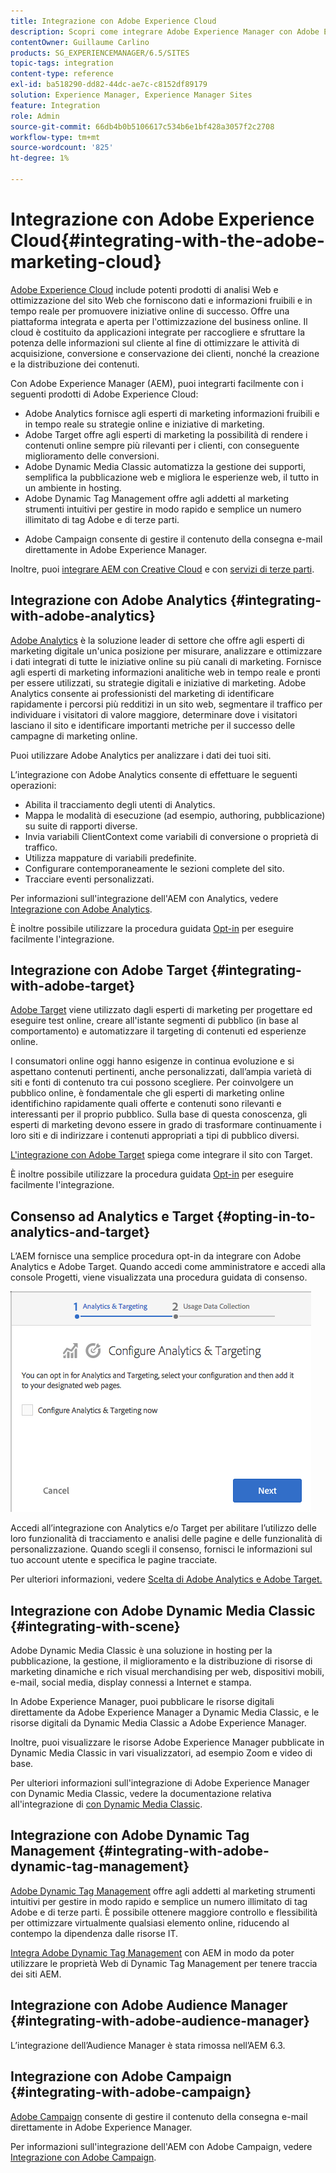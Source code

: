 ```yaml
---
title: Integrazione con Adobe Experience Cloud
description: Scopri come integrare Adobe Experience Manager con Adobe Experience Cloud.
contentOwner: Guillaume Carlino
products: SG_EXPERIENCEMANAGER/6.5/SITES
topic-tags: integration
content-type: reference
exl-id: ba518290-dd82-44dc-ae7c-c8152df89179
solution: Experience Manager, Experience Manager Sites
feature: Integration
role: Admin
source-git-commit: 66db4b0b5106617c534b6e1bf428a3057f2c2708
workflow-type: tm+mt
source-wordcount: '825'
ht-degree: 1%

---
```


# Integrazione con Adobe Experience Cloud{#integrating-with-the-adobe-marketing-cloud}

[Adobe Experience Cloud](https://business.adobe.com/it/products/marketing-cloud/main.html) include potenti prodotti di analisi Web e ottimizzazione del sito Web che forniscono dati e informazioni fruibili e in tempo reale per promuovere iniziative online di successo. Offre una piattaforma integrata e aperta per l&#39;ottimizzazione del business online. Il cloud è costituito da applicazioni integrate per raccogliere e sfruttare la potenza delle informazioni sul cliente al fine di ottimizzare le attività di acquisizione, conversione e conservazione dei clienti, nonché la creazione e la distribuzione dei contenuti.

Con Adobe Experience Manager (AEM), puoi integrarti facilmente con i seguenti prodotti di Adobe Experience Cloud:

* Adobe Analytics fornisce agli esperti di marketing informazioni fruibili e in tempo reale su strategie online e iniziative di marketing.
* Adobe Target offre agli esperti di marketing la possibilità di rendere i contenuti online sempre più rilevanti per i clienti, con conseguente miglioramento delle conversioni.
* Adobe Dynamic Media Classic automatizza la gestione dei supporti, semplifica la pubblicazione web e migliora le esperienze web, il tutto in un ambiente in hosting.
* Adobe Dynamic Tag Management offre agli addetti al marketing strumenti intuitivi per gestire in modo rapido e semplice un numero illimitato di tag Adobe e di terze parti.
<!-- Search&Promote is end of life as of September 1, 2022 * Adobe Search&Promote gives marketers the ability to control and optimize the search results on their sites. -->
* Adobe Campaign consente di gestire il contenuto della consegna e-mail direttamente in Adobe Experience Manager.

Inoltre, puoi [integrare AEM con Creative Cloud](/help/assets/aem-cc-integration-best-practices.md) e con [servizi di terze parti](/help/sites-administering/third-party-services.md).

## Integrazione con Adobe Analytics {#integrating-with-adobe-analytics}

[Adobe Analytics](https://business.adobe.com/it/products/analytics/adobe-analytics.html) è la soluzione leader di settore che offre agli esperti di marketing digitale un&#39;unica posizione per misurare, analizzare e ottimizzare i dati integrati di tutte le iniziative online su più canali di marketing. Fornisce agli esperti di marketing informazioni analitiche web in tempo reale e pronti per essere utilizzati, su strategie digitali e iniziative di marketing. Adobe Analytics consente ai professionisti del marketing di identificare rapidamente i percorsi più redditizi in un sito web, segmentare il traffico per individuare i visitatori di valore maggiore, determinare dove i visitatori lasciano il sito e identificare importanti metriche per il successo delle campagne di marketing online.

Puoi utilizzare Adobe Analytics per analizzare i dati dei tuoi siti.

L’integrazione con Adobe Analytics consente di effettuare le seguenti operazioni:

* Abilita il tracciamento degli utenti di Analytics.
* Mappa le modalità di esecuzione (ad esempio, authoring, pubblicazione) su suite di rapporti diverse.
* Invia variabili ClientContext come variabili di conversione o proprietà di traffico.
* Utilizza mappature di variabili predefinite.
* Configurare contemporaneamente le sezioni complete del sito.
* Tracciare eventi personalizzati.

Per informazioni sull&#39;integrazione dell&#39;AEM con Analytics, vedere [Integrazione con Adobe Analytics](/help/sites-administering/adobeanalytics.md).

È inoltre possibile utilizzare la procedura guidata [Opt-in](/help/sites-administering/opt-in.md) per eseguire facilmente l&#39;integrazione.

## Integrazione con Adobe Target {#integrating-with-adobe-target}

[Adobe Target](https://business.adobe.com/it/products/target/adobe-target.html) viene utilizzato dagli esperti di marketing per progettare ed eseguire test online, creare all&#39;istante segmenti di pubblico (in base al comportamento) e automatizzare il targeting di contenuti ed esperienze online.

I consumatori online oggi hanno esigenze in continua evoluzione e si aspettano contenuti pertinenti, anche personalizzati, dall’ampia varietà di siti e fonti di contenuto tra cui possono scegliere. Per coinvolgere un pubblico online, è fondamentale che gli esperti di marketing online identifichino rapidamente quali offerte e contenuti sono rilevanti e interessanti per il proprio pubblico. Sulla base di questa conoscenza, gli esperti di marketing devono essere in grado di trasformare continuamente i loro siti e di indirizzare i contenuti appropriati a tipi di pubblico diversi.

[L&#39;integrazione con Adobe Target](/help/sites-administering/target.md) spiega come integrare il sito con Target.

È inoltre possibile utilizzare la procedura guidata [Opt-in](/help/sites-administering/opt-in.md) per eseguire facilmente l&#39;integrazione.

## Consenso ad Analytics e Target {#opting-in-to-analytics-and-target}

L’AEM fornisce una semplice procedura opt-in da integrare con Adobe Analytics e Adobe Target. Quando accedi come amministratore e accedi alla console Progetti, viene visualizzata una procedura guidata di consenso.

![chlimage_1-107](assets/chlimage_1-107a.png)

Accedi all’integrazione con Analytics e/o Target per abilitare l’utilizzo delle loro funzionalità di tracciamento e analisi delle pagine e delle funzionalità di personalizzazione. Quando scegli il consenso, fornisci le informazioni sul tuo account utente e specifica le pagine tracciate.

Per ulteriori informazioni, vedere [Scelta di Adobe Analytics e Adobe Target.](/help/sites-administering/opt-in.md)

## Integrazione con Adobe Dynamic Media Classic {#integrating-with-scene}

Adobe Dynamic Media Classic è una soluzione in hosting per la pubblicazione, la gestione, il miglioramento e la distribuzione di risorse di marketing dinamiche e rich visual merchandising per web, dispositivi mobili, e-mail, social media, display connessi a Internet e stampa.

In Adobe Experience Manager, puoi pubblicare le risorse digitali direttamente da Adobe Experience Manager a Dynamic Media Classic, e le risorse digitali da Dynamic Media Classic a Adobe Experience Manager.

Inoltre, puoi visualizzare le risorse Adobe Experience Manager pubblicate in Dynamic Media Classic in vari visualizzatori, ad esempio Zoom e video di base.

Per ulteriori informazioni sull&#39;integrazione di Adobe Experience Manager con Dynamic Media Classic, vedere la documentazione relativa all&#39;integrazione di [con Dynamic Media Classic](/help/sites-administering/scene7.md).

## Integrazione con Adobe Dynamic Tag Management {#integrating-with-adobe-dynamic-tag-management}

[Adobe Dynamic Tag Management](https://business.adobe.com/it/products/experience-platform/adobe-experience-platform.html) offre agli addetti al marketing strumenti intuitivi per gestire in modo rapido e semplice un numero illimitato di tag Adobe e di terze parti. È possibile ottenere maggiore controllo e flessibilità per ottimizzare virtualmente qualsiasi elemento online, riducendo al contempo la dipendenza dalle risorse IT.

[Integra Adobe Dynamic Tag Management](/help/sites-administering/dtm.md) con AEM in modo da poter utilizzare le proprietà Web di Dynamic Tag Management per tenere traccia dei siti AEM.

## Integrazione con Adobe Audience Manager {#integrating-with-adobe-audience-manager}

L’integrazione dell’Audience Manager è stata rimossa nell’AEM 6.3.

<!-- Search&Promote is end of life as of September 1, 2022 ## Integrating with Search&Promote {#integrating-with-search-promote} -->

<!-- Search&Promote is end of life as of September 1, 2022 Adobe Search&Promote enables marketers to optimizehow visitors browse, find, compare, and select relevant products and content on web and mobile sites. Businesses can easily promote priority items based on business objectives and visitor intent, and automate merchandising and promotions activity via KPI-based triggers or metrics. -->

<!-- Search&Promote is end of life as of September 1, 2022 Adobe Search&Promote is a reliable and scalable hosted site search application, capable of scaling to millions of pages or products, for heavily visited online businesses ranging from retail to news sites. It offers unprecedented levels of marketer control and metrics-based relevance. -->

<!-- Search&Promote is end of life as of September 1, 2022 For information about integrating AEM and Search&Promote, see [Integrating with Adobe Search&Promote](/help/sites-administering/search-and-promote.md). -->

## Integrazione con Adobe Campaign {#integrating-with-adobe-campaign}

[Adobe Campaign](https://business.adobe.com/it/products/campaign/adobe-campaign.html) consente di gestire il contenuto della consegna e-mail direttamente in Adobe Experience Manager.

Per informazioni sull&#39;integrazione dell&#39;AEM con Adobe Campaign, vedere [Integrazione con Adobe Campaign](/help/sites-administering/campaignstandard.md).